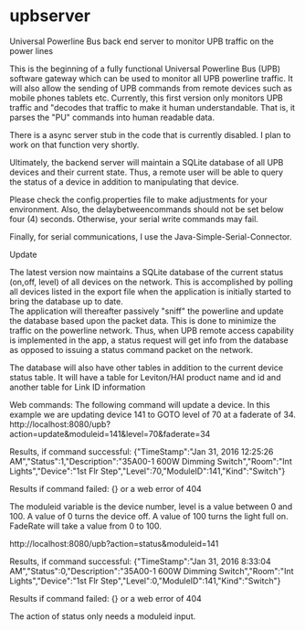 # upbserver
Universal Powerline Bus back end server to monitor UPB traffic on the power lines

This is the beginning of a fully functional Universal Powerline Bus (UPB) software gateway which can be used to monitor all UPB
powerline traffic.  It will also allow the sending of UPB commands from remote devices such as mobile phones tablets etc.
Currently, this first version only monitors UPB traffic and "decodes that traffic to make it human understandable.  That is,
it parses the "PU" commands into human readable data.

There is a async server stub in the code that is currently disabled.  I plan to work on that function very shortly.

Ultimately, the backend server will maintain a SQLite database of all UPB devices and their current state.  Thus, a remote user
will be able to query the status of a device in addition to manipulating that device.

Please check the config.properties file to make adjustments for your environment.  Also, the delaybetweencommands should
not be set below four (4) seconds.  Otherwise, your serial write commands may fail.

Finally, for serial communications, I use the Java-Simple-Serial-Connector.


Update

The latest version now maintains a SQLite database of the current status (on,off, level) of all devices on the network.  This is 
accomplished by polling all devices listed in the export file when the application is initially started to bring the database up to date.  
The application will thereafter passively "sniff" the powerline and  update the database based upon the packet data.  This is done 
to minimize the traffic on the powerline network.  Thus, when UPB remote access capability is implemented in the app, a 
status request will get info from the database as opposed to issuing a status command packet on the network.

The database will also have other tables in addition to the current device status table.  It will have a table for Leviton/HAI
product name and id and another table for Link ID information


Web commands:
The following command will update a device.  In this example we are updating device 141 to GOTO level of 70 at a faderate of 34.
http://localhost:8080/upb?action=update&moduleid=141&level=70&faderate=34

Results, if command successful:
{"TimeStamp":"Jan 31, 2016 12:25:26 AM","Status":1,"Description":"35A00-1 600W Dimming Switch","Room":"Int Lights","Device":"1st Flr Step","Level":70,"ModuleID":141,"Kind":"Switch"}

Results if command failed:
{} or a web error of 404

The moduleid variable is the device number, level is a value between 0 and 100.  A value of 0 turns the device off.  A value of 100 turns the
light full on.  FadeRate will take a value from 0 to 100.



http://localhost:8080/upb?action=status&moduleid=141

Results, if command successful:
{"TimeStamp":"Jan 31, 2016 8:33:04 AM","Status":0,"Description":"35A00-1 600W Dimming Switch","Room":"Int Lights","Device":"1st Flr Step","Level":0,"ModuleID":141,"Kind":"Switch"}

Results if command failed:
{} or a web error of 404

The action of status only needs a moduleid input.



